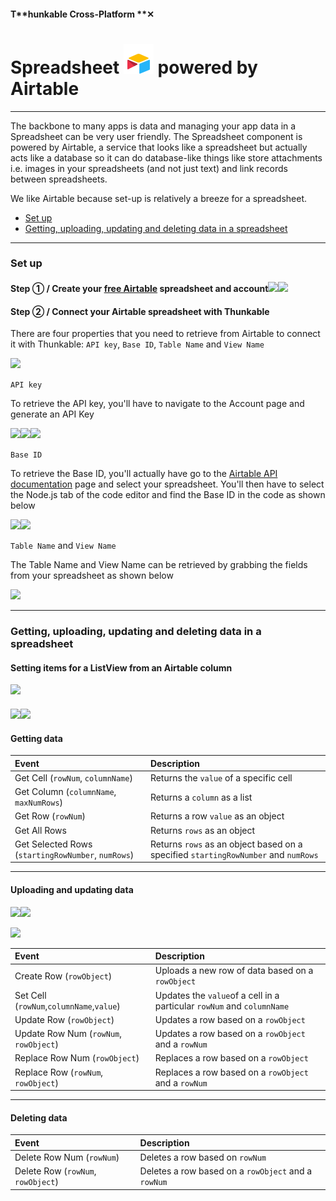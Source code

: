 #### T**hunkable Cross-Platform **✕

# Spreadsheet ![](/assets/iOSviewIconSpreadsheet.png) powered by Airtable

---

The backbone to many apps is data and managing your app data in a Spreadsheet can be very user friendly. The Spreadsheet component is powered by Airtable, a service that looks like a spreadsheet but actually acts like a database so it can do database-like things like store attachments i.e. images in your spreadsheets \(and not just text\) and link records between spreadsheets.

We like Airtable because set-up is relatively a breeze for a spreadsheet.

* [Set up](#set-up)
* [Getting, uploading, updating and deleting data in a spreadsheet](#getting-uploading-updating-and-deleting-data-in-a-spreadsheet)

---

### Set up

#### Step ① / Create your [free Airtable](https://airtable.com/) spreadsheet and account![](/assets/spreadsheet-airtable-✕-fig-1.png)![](/assets/spreadsheet-airtable-✕-fig-2.png)

#### Step ② / Connect your Airtable spreadsheet with Thunkable

There are four properties that you need to retrieve from Airtable to connect it with Thunkable: `API key`, `Base ID`, `Table Name` and `View Name`

![](/assets/spreadsheet-airtable-✕-fig-3.png)

`API key`

To retrieve the API key, you'll have to navigate to the Account page and generate an API Key

![](/assets/spreadsheet-airtable-✕-fig-4.png)![](/assets/spreadsheet-airtable-✕-fig-5.png)![](/assets/spreadsheet-airtable-✕-fig-6.png)

`Base ID`

To retrieve the Base ID, you'll actually have go to the [Airtable API documentation](https://airtable.com/api) page and select your spreadsheet. You'll then have to select the Node.js tab of the code editor and find the Base ID in the code as shown below

![](/assets/spreadsheet-airtable-✕-fig-7.png)![](/assets/spreadsheet-airtable-✕-fig-8.png)

`Table Name` and `View Name`

The Table Name and View Name can be retrieved by grabbing the fields from your spreadsheet as shown below

![](/assets/spreadsheet-airtable-✕-fig-9.png)

---

### Getting, uploading, updating and deleting data in a spreadsheet

#### Setting items for a ListView from an Airtable column

![](/assets/spreadsheet-airtable-✕-fig-10.png)

#### ![](/assets/spreadsheet-airtable-✕-fig-11.png)![](/assets/spreadsheet-airtable-✕-fig-12.png)

#### Getting data

| Event | Description |
| :--- | :--- |
| Get Cell \(`rowNum`, `columnName`\) | Returns the `value` of a specific cell |
| Get Column \(`columnName`, `maxNumRows`\) | Returns a `column` as a list |
| Get Row \(`rowNum`\) | Returns a row  `value` as an object |
| Get All Rows | Returns `rows` as an object |
| Get Selected Rows \(`startingRowNumber`, `numRows`\) | Returns `rows` as an object based on a specified `startingRowNumber` and `numRows` |

---

#### Uploading and updating data

![](/assets/spreadsheet-airtable-✕-fig-14.png)![](/assets/spreadsheet-airtable-✕-fig-15.png)

![](/assets/spreadsheet-airtable-✕-fig-13.png)

| Event | Description |
| :--- | :--- |
| Create Row \(`rowObject`\) | Uploads a new row of data based on a `rowObject` |
| Set Cell \(`rowNum`,`columnName`,`value`\) | Updates the `value`of a cell in a particular `rowNum` and `columnName` |
| Update Row \(`rowObject`\) | Updates a row based on a `rowObject` |
| Update Row Num \(`rowNum`, `rowObject`\) | Updates a row based on a `rowObject` and a `rowNum` |
| Replace Row Num \(`rowObject`\) | Replaces a row based on a `rowObject` |
| Replace Row \(`rowNum`, `rowObject`\) | Replaces a row based on a `rowObject` and a `rowNum` |

---

#### Deleting data

| Event | Description |
| :--- | :--- |
| Delete Row Num \(`rowNum`\) | Deletes a row based on `rowNum` |
| Delete Row \(`rowNum`, `rowObject`\) | Deletes a row based on a `rowObject` and a `rowNum` |



